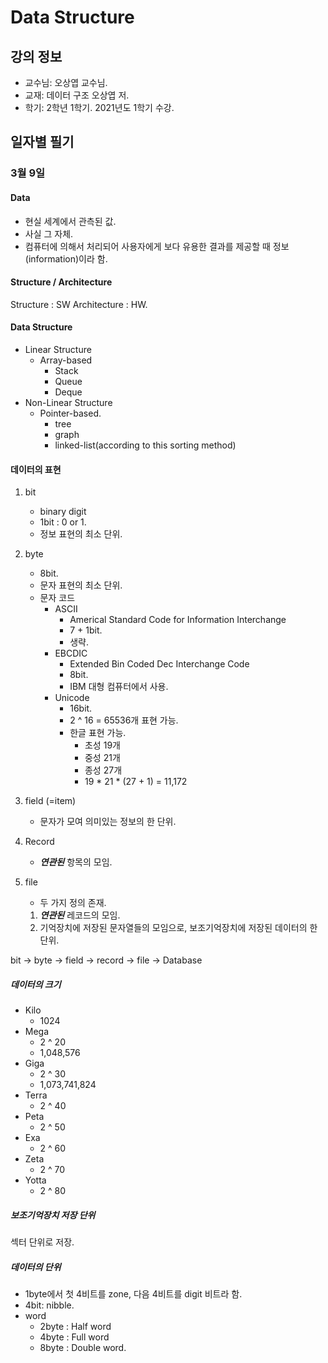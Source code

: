 # Data Structure

## 강의 정보

* 교수님: 오상엽 교수님.
* 교재: 데이터 구조 오상엽 저.
* 학기: 2학년 1학기. 2021년도 1학기 수강.

## 일자별 필기

### 3월 9일

#### Data

* 현실 세계에서 관측된 값.
* 사실 그 자체.
* 컴퓨터에 의해서 처리되어 사용자에게 보다 유용한 결과를 제공할 때 정보(information)이라 함.

#### Structure / Architecture

Structure : SW
Architecture : HW.

#### Data Structure

* Linear Structure
    * Array-based
        * Stack
        * Queue
        * Deque
* Non-Linear Structure
    * Pointer-based.
        * tree
        * graph
        * linked-list(according to this sorting method)

#### 데이터의 표현

1. bit
    * binary digit
    * 1bit : 0 or 1.
    * 정보 표현의 최소 단위.
1. byte
    * 8bit.
    * 문자 표현의 최소 단위.
    * 문자 코드
        * ASCII
            * Americal Standard Code for Information Interchange
            * 7 + 1bit.
            * 생략.
        * EBCDIC
            * Extended Bin Coded Dec Interchange Code
            * 8bit.
            * IBM 대형 컴퓨터에서 사용.
        * Unicode
            * 16bit.
            * 2 ^ 16 = 65536개 표현 가능.
            * 한글 표현 가능.
                * 초성 19개
                * 중성 21개
                * 종성 27개
                * 19 * 21 * (27 + 1) = 11,172
1. field (=item)
    * 문자가 모여 의미있는 정보의 한 단위.
1. Record
    * ***연관된*** 항목의 모임.
1. file
    * 두 가지 정의 존재.
    
    1. ***연관된*** 레코드의 모임.
    1. 기억장치에 저장된 문자열들의 모임으로, 보조기억장치에 저장된 데이터의 한 단위.

bit -> byte -> field -> record -> file -> Database

##### 데이터의 크기

* Kilo
    * 1024
* Mega
    * 2 ^ 20
    * 1,048,576
* Giga
    * 2 ^ 30
    * 1,073,741,824
* Terra
    * 2 ^ 40
* Peta
    * 2 ^ 50
* Exa
    * 2 ^ 60
* Zeta
    * 2 ^ 70
* Yotta
    * 2 ^ 80

##### 보조기억장치 저장 단위

섹터 단위로 저장.

##### 데이터의 단위

* 1byte에서 첫 4비트를 zone, 다음 4비트를 digit 비트라 함.
* 4bit: nibble.
* word
    * 2byte : Half word
    * 4byte : Full word
    * 8byte : Double word.
